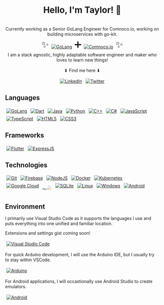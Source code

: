 <h1 align='center'>Hello, I'm Taylor! 👋</h1>

<p align='center'>
  <br>Currently working as a Senior GoLang Engineer for Comnoco.io, working on building microservices with go-kit.
  <br>
  <a style="line-height:50px;font-size:30px;">✨</a>
  <!-- GoLang Gopher -->
  <a href="https://golang.org/"> <img src="https://cdn.svgporn.com/logos/gopher.svg" alt="GoLang" height="80" style="vertical-align:middle; margin:4px"></a>
  <a style="line-height:50px;font-size:30px;">➕</a>
  <!-- Comnoco Icon -->
  <a href="https://comnoco.io/"> <img src="https://comnoco.io/images/favicon.png" alt="Comnoco.io" height="80" style="vertical-align:middle; margin:4px"></a>
  <a style="line-height:50px;font-size:30px;">✨</a>
  <br>I am a stack agnostic, highly adaptable software engineer and maker who loves to learn new things!
  <br>
  <br>⬇ Find me here ⬇
</p>

<p align="center">
  <!-- LinkedIn Icon -->
  <a href="https://www.linkedin.com/in/taylor-woodcock/" target="_blank" rel="noopener noreferrer"> <img src="https://cdn.svgporn.com/logos/linkedin-icon.svg" alt="LinkedIn" height="30" style="vertical-align:top; margin:4px"></a>
  <!-- Twitter Icon -->
  <a href="https://twitter.com/tt_aa_yy" target="_blank" rel="noopener noreferrer"> <img src="https://cdn.svgporn.com/logos/twitter.svg" alt="Twitter" height="30" style="vertical-align:top; margin:4px"></a>
</p>

## Languages
<p>
  <!-- GoLang Icon -->
  <a href="https://golang.org/"> <img src="https://cdn.svgporn.com/logos/go.svg" alt="GoLang" height="30" style="vertical-align:top; margin:4px"></a>
  <!-- Dart Icon -->
  <a href="https://dart.dev/"> <img src="https://cdn.svgporn.com/logos/dart.svg" alt="Dart" height="30" style="vertical-align:top; margin:4px"></a>
  <!-- Java Icon -->
  <a href="https://www.java.com/en/"> <img src="https://cdn.svgporn.com/logos/java.svg" alt="Java" height="30" style="vertical-align:top; margin:4px"></a>
  <!-- Python Icon -->
  <a href="https://www.python.org/"> <img src="https://cdn.svgporn.com/logos/python.svg" alt="Python" height="30" style="vertical-align:top; margin:4px"></a>
  <!-- C++ Icon -->
  <a href="https://www.cplusplus.com/"> <img src="https://cdn.svgporn.com/logos/c-plusplus.svg" alt="C++" height="30" style="vertical-align:top; margin:4px"></a>
  <!-- C# Icon -->
  <a href="https://docs.microsoft.com/en-us/dotnet/csharp/"> <img src="https://cdn.svgporn.com/logos/c-sharp.svg" alt="C#" height="30" style="vertical-align:top; margin:4px"></a>
  <!-- JavaScript Icon -->
  <a href="https://developer.mozilla.org/en-US/docs/Web/JavaScript"> <img src="https://cdn.svgporn.com/logos/javascript.svg" alt="JavaScript" height="30" style="vertical-align:top; margin:4px"></a>
  <!-- TypeScript Icon -->
  <a href="https://www.typescriptlang.org/"> <img src="https://cdn.svgporn.com/logos/typescript-icon.svg" alt="TypeScript" height="30" style="vertical-align:top; margin:4px"></a>
  <!-- HTML5 Icon -->
  <a href="https://html.com/"> <img src="https://cdn.svgporn.com/logos/html-5.svg" alt="HTML5" height="30" style="vertical-align:top; margin:4px"></a>
  <!-- CSS3 Icon -->
  <a href="https://www.w3.org/Style/CSS/Overview.en.html"> <img src="https://cdn.svgporn.com/logos/css-3.svg" alt="CSS3" height="30" style="vertical-align:top; margin:4px"></a>
</p>

## Frameworks
<p>
  <!-- Flutter Icon -->
  <a href="https://flutter.dev/"> <img src="https://cdn.svgporn.com/logos/flutter.svg" alt="Flutter" height="30" style="vertical-align:top; margin:4px"></a>
  <!-- ExpressJS Icon -->
  <a href="https://expressjs.com/"> <img src="https://cdn.svgporn.com/logos/express.svg" alt="ExpressJS" height="30" style="vertical-align:top; margin:4px"></a>
</p>

## Technologies
<p>
<!-- GitHub Icon -->
  <a href="https://www.github.com/taylor-woodcock/"> <img src="https://cdn.svgporn.com/logos/github-icon.svg" alt="Git" height="30" style="vertical-align:top; margin:4px"></a>
  <!-- Firebase Icon -->
  <a href="https://firebase.google.com/"> <img src="https://cdn.svgporn.com/logos/firebase.svg" alt="Firebase" height="30" style="vertical-align:top; margin:4px"></a>
  <!-- NodeJs Icon -->
  <a href="https://nodejs.org/"> <img src="https://cdn.svgporn.com/logos/nodejs.svg" alt="NodeJS" height="30" style="vertical-align:top; margin:4px"></a>
  <!-- Docker Icon -->
  <a href="https://docker.com/"> <img src="https://cdn.svgporn.com/logos/docker.svg" alt="Docker" height="30" style="vertical-align:top; margin:4px"></a>
  <!-- Kubernetes Icon -->
  <a href="https://kubernetes.io/"> <img src="https://cdn.svgporn.com/logos/kubernetes.svg" alt="Kubernetes" height="30" style="vertical-align:top; margin:4px"></a>
  <!-- Google Cloud Icon -->
  <a href="https://cloud.google.com/"> <img src="https://cdn.svgporn.com/logos/google-cloud.svg" alt="Google Cloud" height="30" style="vertical-align:top; margin:4px"></a>
  <!-- MySQL Icon -->
  <a href="https://www.mysql.com/"> <img src="https://raw.githubusercontent.com/devicons/devicon/master/icons/mysql/mysql-original-wordmark.svg" alt="MySQL" height="30" style="vertical-align:top; margin:4px"></a>
  <!-- SQLite Icon -->
  <a href="https://www.sqlite.org/index.html"> <img src="https://upload.wikimedia.org/wikipedia/commons/thumb/9/97/Sqlite-square-icon.svg/1200px-Sqlite-square-icon.svg.png" alt="SQLite" height="30" style="vertical-align:top; margin:4px"></a>
  <!-- Linux Icon -->
  <a href="https://www.linux.org/"> <img src="https://cdn.svgporn.com/logos/linux-tux.svg" alt="Linux" height="30" style="vertical-align:top; margin:4px"></a> 
  <!-- Windows Icon -->
  <a href="https://www.microsoft.com/en-gb/windows"> <img src="https://cdn.svgporn.com/logos/microsoft-windows.svg" alt="Windows" height="30" style="vertical-align:top; margin:4px"></a> 
  <!-- Android Icon -->
  <a href="https://www.android.com/"> <img src="https://cdn.svgporn.com/logos/android-icon.svg" alt="Android" height="30" style="vertical-align:top; margin:4px"></a>
</p>


## Environment
I primarily use Visual Studio Code as it supports the languages I use and puts everything into one unified and familiar location.

Extensions and settings gist coming soon!

<!-- VSCode Icon -->
<a href="https://code.visualstudio.com/"> <img src="https://cdn.svgporn.com/logos/visual-studio-code.svg" alt="Visual Studio Code" height="60" style="vertical-align:top; margin:4px"></a>

For quick Arduino development, I will use the Arduino IDE, but I usually try to stay within VSCode.

<!-- Arduino Icon -->
<a href="https://www.arduino.cc/en/software"> <img src="https://cdn.svgporn.com/logos/arduino.svg" alt="Arduino" height="60" style="vertical-align:top; margin:4px"></a>

For Android applications, I will occastionally use Android Studio to create emulators.

<!-- Android Icon -->
<a href="https://developer.android.com/studio"> <img src="https://cdn.svgporn.com/logos/android-icon.svg" alt="Android" height="80" style="vertical-align:top; margin:4px"></a>